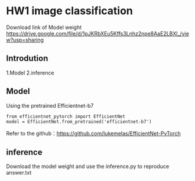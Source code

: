 # HW1 image classification



Download link of Model weight
https://drive.google.com/file/d/1pJKRbXEu5Kffs3Lnhz2npe8AaE2LBXl_/view?usp=sharing

## Introdution 
1.Model
2.inference

## Model
Using the pretrained Efficientnet-b7

```
from efficientnet_pytorch import EfficientNet
model = EfficientNet.from_pretrained('efficientnet-b7')
```
Refer to the github：https://github.com/lukemelas/EfficientNet-PyTorch

## inference
Download the model weight and use the inference.py to reproduce answer.txt 
